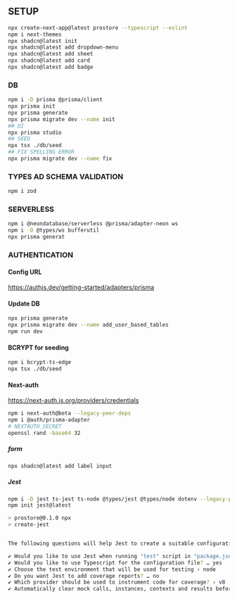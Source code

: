 ## SETUP

```bash
npx create-next-app@latest prostore --typescript --eslint
npm i next-themes
npx shadcn@latest init
npx shadcn@latest add dropdown-menu
npx shadcn@latest add sheet
npx shadcn@latest add card
npx shadcn@latest add badge
```

### DB

```bash
npm i -D prisma @prisma/client
npx prisma init
npx prisma generate
npx prisma migrate dev --name init
## UI
npx prisma studio
## SEED
npx tsx ./db/seed
## FIX SPELLING ERROR
npx prisma migrate dev --name fix

```

### TYPES AD SCHEMA VALIDATION

```bash
npm i zod
```

### SERVERLESS

```bash
npm i @neondatabase/serverless @prisma/adapter-neon ws
npm i -D @types/ws bufferutil
npx prisma generat
```

### AUTHENTICATION

#### Config URL

https://authjs.dev/getting-started/adapters/prisma

#### Update DB

```bash
npx prisma generate
npx prisma migrate dev --name add_user_based_tables
npm run dev
```

#### BCRYPT for seeding

```bash
npm i bcrypt-ts-edge
npx tsx ./db/seed
```

#### Next-auth

https://next-auth.js.org/providers/credentials

```bash
npm i next-auth@beta --legacy-peer-deps
npm i @auth/prisma-adapter
# NEXTAUTH_SECRET
openssl rand -base64 32
```

##### form

```bash
npx shadcn@latest add label input
```

##### Jest

```bash
npm i -D jest ts-jest ts-node @types/jest @types/node dotenv --legacy-peer-deps
npm init jest@latest

> prostore@0.1.0 npx
> create-jest


The following questions will help Jest to create a suitable configuration for your project

✔ Would you like to use Jest when running "test" script in "package.json"? … yes
✔ Would you like to use Typescript for the configuration file? … yes
✔ Choose the test environment that will be used for testing › node
✔ Do you want Jest to add coverage reports? … no
✔ Which provider should be used to instrument code for coverage? › v8
✔ Automatically clear mock calls, instances, contexts and results before every test? … yes
```
